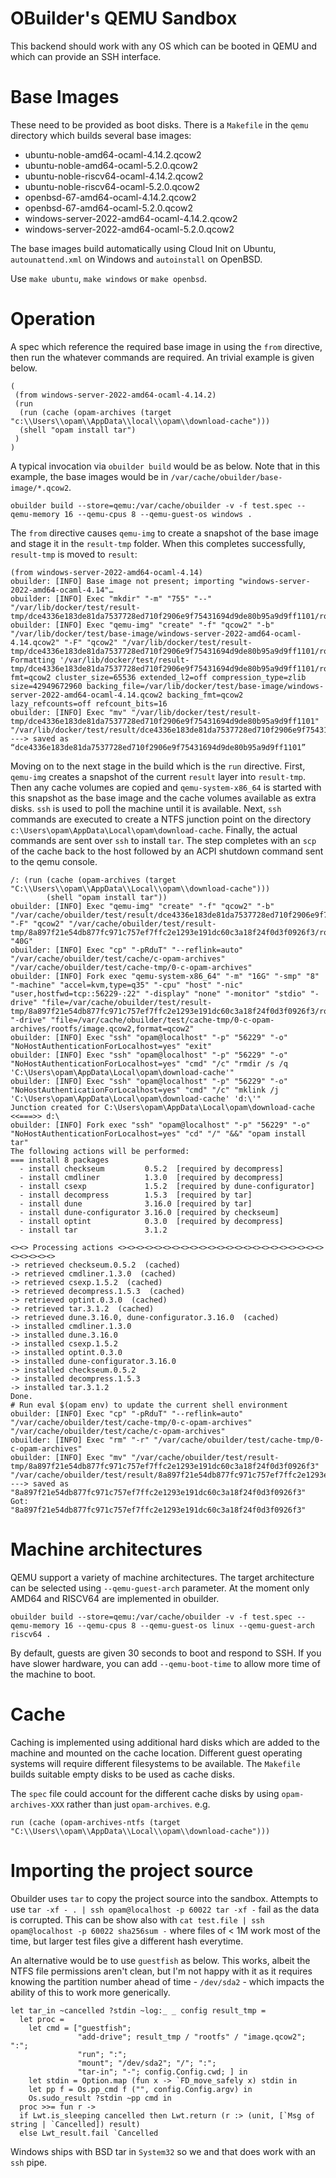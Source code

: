 # OBuilder's QEMU Sandbox

This backend should work with any OS which can be booted in QEMU and
which can provide an SSH interface.

# Base Images

These need to be provided as boot disks.  There is a `Makefile` in the
`qemu` directory which builds several base images:

- ubuntu-noble-amd64-ocaml-4.14.2.qcow2
- ubuntu-noble-amd64-ocaml-5.2.0.qcow2
- ubuntu-noble-riscv64-ocaml-4.14.2.qcow2
- ubuntu-noble-riscv64-ocaml-5.2.0.qcow2
- openbsd-67-amd64-ocaml-4.14.2.qcow2
- openbsd-67-amd64-ocaml-5.2.0.qcow2
- windows-server-2022-amd64-ocaml-4.14.2.qcow2
- windows-server-2022-amd64-ocaml-5.2.0.qcow2

The base images build automatically using Cloud Init on Ubuntu,
`autounattend.xml` on Windows and `autoinstall` on OpenBSD.

Use `make ubuntu`, `make windows` or `make openbsd`.

# Operation

A spec which reference the required base image in using the `from`
directive, then run the whatever commands are required.  An trivial
example is given below.

```
(
 (from windows-server-2022-amd64-ocaml-4.14.2)
 (run
  (run (cache (opam-archives (target "c:\\Users\\opam\\AppData\\local\\opam\\download-cache")))
  (shell "opam install tar")
 )
)
```

A typical invocation via `obuilder build` would be as below.  Note that
in this example, the base images would be in `/var/cache/obuilder/base-image/*.qcow2`.

```
obuilder build --store=qemu:/var/cache/obuilder -v -f test.spec --qemu-memory 16 --qemu-cpus 8 --qemu-guest-os windows .
```

The `from` directive causes `qemu-img` to create a snapshot of the base
image and stage it in the `result-tmp` folder.  When this completes
successfully, `result-tmp` is moved to `result`:

```
(from windows-server-2022-amd64-ocaml-4.14)
obuilder: [INFO] Base image not present; importing "windows-server-2022-amd64-ocaml-4.14"…
obuilder: [INFO] Exec "mkdir" "-m" "755" "--" "/var/lib/docker/test/result-tmp/dce4336e183de81da7537728ed710f2906e9f75431694d9de80b95a9d9ff1101/rootfs"
obuilder: [INFO] Exec "qemu-img" "create" "-f" "qcow2" "-b" "/var/lib/docker/test/base-image/windows-server-2022-amd64-ocaml-4.14.qcow2" "-F" "qcow2" "/var/lib/docker/test/result-tmp/dce4336e183de81da7537728ed710f2906e9f75431694d9de80b95a9d9ff1101/rootfs/image.qcow2"
Formatting '/var/lib/docker/test/result-tmp/dce4336e183de81da7537728ed710f2906e9f75431694d9de80b95a9d9ff1101/rootfs/image.qcow2', fmt=qcow2 cluster_size=65536 extended_l2=off compression_type=zlib size=42949672960 backing_file=/var/lib/docker/test/base-image/windows-server-2022-amd64-ocaml-4.14.qcow2 backing_fmt=qcow2 lazy_refcounts=off refcount_bits=16
obuilder: [INFO] Exec "mv" "/var/lib/docker/test/result-tmp/dce4336e183de81da7537728ed710f2906e9f75431694d9de80b95a9d9ff1101" "/var/lib/docker/test/result/dce4336e183de81da7537728ed710f2906e9f75431694d9de80b95a9d9ff1101"
---> saved as “dce4336e183de81da7537728ed710f2906e9f75431694d9de80b95a9d9ff1101”
```

Moving on to the next stage in the build which is the `run` directive.
First, `qemu-img` creates a snapshot of the current `result` layer into
`result-tmp`.  Then any cache volumes are copied and `qemu-system-x86_64`
is started with this snapshot as the base image and the cache volumes
available as extra disks.  `ssh` is used to poll the machine until it is
available.  Next, `ssh` commands are executed to create a NTFS junction
point on the directory `c:\Users\opam\AppData\Local\opam\download-cache`.
Finally, the actual commands are sent over `ssh` to install `tar`.
The step completes with an `scp` of the cache back to the host followed
by an ACPI shutdown command sent to the qemu console.

```
/: (run (cache (opam-archives (target "C:\\Users\\opam\\AppData\\Local\\opam\\download-cache")))
        (shell "opam install tar"))
obuilder: [INFO] Exec "qemu-img" "create" "-f" "qcow2" "-b" "/var/cache/obuilder/test/result/dce4336e183de81da7537728ed710f2906e9f75431694d9de80b95a9d9ff1101/rootfs/image.qcow2" "-F" "qcow2" "/var/cache/obuilder/test/result-tmp/8a897f21e54db877fc971c757ef7ffc2e1293e191dc60c3a18f24f0d3f0926f3/rootfs/image.qcow2" "40G"
obuilder: [INFO] Exec "cp" "-pRduT" "--reflink=auto" "/var/cache/obuilder/test/cache/c-opam-archives" "/var/cache/obuilder/test/cache-tmp/0-c-opam-archives"
obuilder: [INFO] Fork exec "qemu-system-x86_64" "-m" "16G" "-smp" "8" "-machine" "accel=kvm,type=q35" "-cpu" "host" "-nic" "user,hostfwd=tcp::56229-:22" "-display" "none" "-monitor" "stdio" "-drive" "file=/var/cache/obuilder/test/result-tmp/8a897f21e54db877fc971c757ef7ffc2e1293e191dc60c3a18f24f0d3f0926f3/rootfs/image.qcow2,format=qcow2" "-drive" "file=/var/cache/obuilder/test/cache-tmp/0-c-opam-archives/rootfs/image.qcow2,format=qcow2"
obuilder: [INFO] Exec "ssh" "opam@localhost" "-p" "56229" "-o" "NoHostAuthenticationForLocalhost=yes" "exit"
obuilder: [INFO] Exec "ssh" "opam@localhost" "-p" "56229" "-o" "NoHostAuthenticationForLocalhost=yes" "cmd" "/c" "rmdir /s /q 'C:\Users\opam\AppData\Local\opam\download-cache'"
obuilder: [INFO] Exec "ssh" "opam@localhost" "-p" "56229" "-o" "NoHostAuthenticationForLocalhost=yes" "cmd" "/c" "mklink /j 'C:\Users\opam\AppData\Local\opam\download-cache' 'd:\'"
Junction created for C:\Users\opam\AppData\Local\opam\download-cache <<===>> d:\
obuilder: [INFO] Fork exec "ssh" "opam@localhost" "-p" "56229" "-o" "NoHostAuthenticationForLocalhost=yes" "cd" "/" "&&" "opam install tar"
The following actions will be performed:
=== install 8 packages
  - install checkseum         0.5.2  [required by decompress]
  - install cmdliner          1.3.0  [required by decompress]
  - install csexp             1.5.2  [required by dune-configurator]
  - install decompress        1.5.3  [required by tar]
  - install dune              3.16.0 [required by tar]
  - install dune-configurator 3.16.0 [required by checkseum]
  - install optint            0.3.0  [required by decompress]
  - install tar               3.1.2

<><> Processing actions <><><><><><><><><><><><><><><><><><><><><><><><><><><><>
-> retrieved checkseum.0.5.2  (cached)
-> retrieved cmdliner.1.3.0  (cached)
-> retrieved csexp.1.5.2  (cached)
-> retrieved decompress.1.5.3  (cached)
-> retrieved optint.0.3.0  (cached)
-> retrieved tar.3.1.2  (cached)
-> retrieved dune.3.16.0, dune-configurator.3.16.0  (cached)
-> installed cmdliner.1.3.0
-> installed dune.3.16.0
-> installed csexp.1.5.2
-> installed optint.0.3.0
-> installed dune-configurator.3.16.0
-> installed checkseum.0.5.2
-> installed decompress.1.5.3
-> installed tar.3.1.2
Done.
# Run eval $(opam env) to update the current shell environment
obuilder: [INFO] Exec "cp" "-pRduT" "--reflink=auto" "/var/cache/obuilder/test/cache-tmp/0-c-opam-archives" "/var/cache/obuilder/test/cache/c-opam-archives"
obuilder: [INFO] Exec "rm" "-r" "/var/cache/obuilder/test/cache-tmp/0-c-opam-archives"
obuilder: [INFO] Exec "mv" "/var/cache/obuilder/test/result-tmp/8a897f21e54db877fc971c757ef7ffc2e1293e191dc60c3a18f24f0d3f0926f3" "/var/cache/obuilder/test/result/8a897f21e54db877fc971c757ef7ffc2e1293e191dc60c3a18f24f0d3f0926f3"
---> saved as "8a897f21e54db877fc971c757ef7ffc2e1293e191dc60c3a18f24f0d3f0926f3"
Got: "8a897f21e54db877fc971c757ef7ffc2e1293e191dc60c3a18f24f0d3f0926f3"
```

# Machine architectures

QEMU support a variety of machine architectures.  The target architecture
can be selected using `--qemu-guest-arch` parameter.  At the moment only
AMD64 and RISCV64 are implemented in obuilder.

```
obuilder build --store=qemu:/var/cache/obuilder -v -f test.spec --qemu-memory 16 --qemu-cpus 8 --qemu-guest-os linux --qemu-guest-arch riscv64 .
```

By default, guests are given 30 seconds to boot and respond to SSH.
If you have slower hardware, you can add `--qemu-boot-time` to allow more
time of the machine to boot.

# Cache

Caching is implemented using additional hard disks which are added
to the machine and mounted on the cache location.  Different guest
operating systems will require different filesystems to be available.
The `Makefile` builds suitable empty disks to be used as cache disks.

The `spec` file could account for the different cache disks by using
`opam-archives-XXX` rather than just `opam-archives`.  e.g.

```
run (cache (opam-archives-ntfs (target "C:\\Users\\opam\\AppData\\Local\\opam\\download-cache")))
```

# Importing the project source

Obuilder uses `tar` to copy the project source into the sandbox.
Attempts to use `tar -xf - . | ssh opam@localhost -p 60022 tar -xf -`
fail as the data is corrupted.  This can be show also with `cat test.file
| ssh opam@localhost -p 60022 sha256sum -` where files of < 1M work most
of the time, but larger test files give a different hash everytime.

An alternative would be to use `guestfish` as below.  This works, albeit
the NTFS file permissions aren't clean, but I'm not happy with it as
it requires knowing the partition number ahead of time - `/dev/sda2` -
which impacts the ability of this to work more generically.

```
let tar_in ~cancelled ?stdin ~log:_ _ config result_tmp =
  let proc =
    let cmd = ["guestfish";
               "add-drive"; result_tmp / "rootfs" / "image.qcow2"; ":";
               "run"; ":";
               "mount"; "/dev/sda2"; "/"; ":";
               "tar-in"; "-"; config.Config.cwd; ] in
    let stdin = Option.map (fun x -> `FD_move_safely x) stdin in
    let pp f = Os.pp_cmd f ("", config.Config.argv) in
    Os.sudo_result ?stdin ~pp cmd in
  proc >>= fun r ->
  if Lwt.is_sleeping cancelled then Lwt.return (r :> (unit, [`Msg of string | `Cancelled]) result)
  else Lwt_result.fail `Cancelled
```

Windows ships with BSD tar in `System32` so we and that does work with an
`ssh` pipe.


